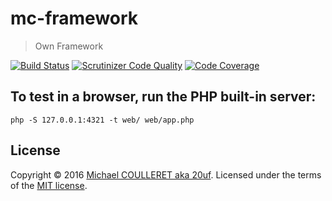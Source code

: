 # mc-framework
> Own Framework 

[![Build Status](https://travis-ci.org/mcolabs/mc-framework.svg?branch=master)](https://travis-ci.org/mcolabs/mc-framework)
[![Scrutinizer Code Quality](https://scrutinizer-ci.com/g/mcolabs/mc-framework/badges/quality-score.png?b=master)](https://scrutinizer-ci.com/g/mcolabs/mc-framework/?branch=master)
[![Code Coverage](https://scrutinizer-ci.com/g/mcolabs/mc-framework/badges/coverage.png?b=master)](https://scrutinizer-ci.com/g/mcolabs/mc-framework/?branch=master)

## To test in a browser, run the PHP built-in server:

    php -S 127.0.0.1:4321 -t web/ web/app.php

## License

Copyright &copy; 2016 [Michael COULLERET aka 20uf](http://github.com/20uf). Licensed under the terms of the [MIT license](LICENSE.md).

